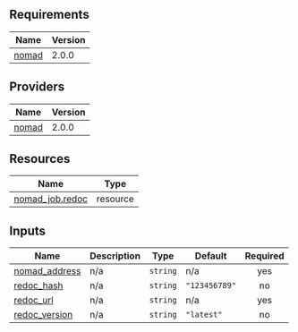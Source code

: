 <!-- BEGIN_TF_DOCS -->
## Requirements

| Name | Version |
|------|---------|
| <a name="requirement_nomad"></a> [nomad](#requirement\_nomad) | 2.0.0 |

## Providers

| Name | Version |
|------|---------|
| <a name="provider_nomad"></a> [nomad](#provider\_nomad) | 2.0.0 |

## Resources

| Name | Type |
|------|------|
| [nomad_job.redoc](https://registry.terraform.io/providers/hashicorp/nomad/2.0.0/docs/resources/job) | resource |

## Inputs

| Name | Description | Type | Default | Required |
|------|-------------|------|---------|:--------:|
| <a name="input_nomad_address"></a> [nomad\_address](#input\_nomad\_address) | n/a | `string` | n/a | yes |
| <a name="input_redoc_hash"></a> [redoc\_hash](#input\_redoc\_hash) | n/a | `string` | `"123456789"` | no |
| <a name="input_redoc_url"></a> [redoc\_url](#input\_redoc\_url) | n/a | `string` | n/a | yes |
| <a name="input_redoc_version"></a> [redoc\_version](#input\_redoc\_version) | n/a | `string` | `"latest"` | no |
<!-- END_TF_DOCS -->
